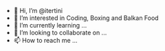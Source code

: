 - 👋 Hi, I’m @itertini
- 👀 I’m interested in Coding, Boxing and Balkan Food 
- 🌱 I’m currently learning ...
- 💞️ I’m looking to collaborate on ...
- 📫 How to reach me ...


<!---
itertini/itertini is a ✨ special ✨ repository because its `README.md` (this file) appears on your GitHub profile.
You can click the Preview link to take a look at your changes.
--->
